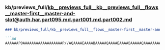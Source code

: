 ### kb/previews_full/kb__previews_full__kb__previews_full__flows__master-first__master-and-slot@auth.har.part095.md.part001.md.part002.md

```md
### kb/previews_full/kb__previews_full__flows__master-first__master-and-slot@auth.har.part095.md.part001.md (part 002)

```md
AAAAAAP8AAAAAAAAAAAAAAAAAAP//AQAAAAEAAAABAAAAAQAAAAEAAAABAAAAAQAAAAAAAAAAAAAAAQAAAAEA/wABAAAAAAA
```

```

```
